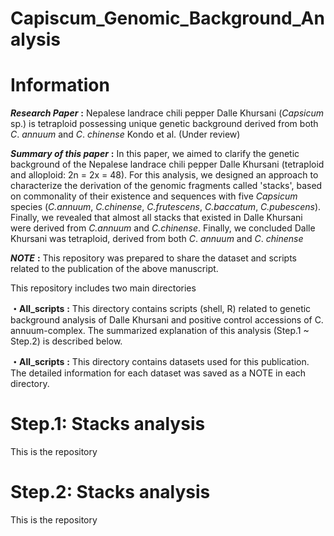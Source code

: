 # Capiscum_Genomic_Background_Analysis
# Information

***Research Paper*** **:** Nepalese landrace chili pepper Dalle Khursani (*Capsicum* sp.) is tetraploid possessing unique genetic background derived from both *C*. *annuum* and *C*. *chinense*
                      Kondo et al. (Under review) 

***Summary of this paper*** **:** In this paper, we aimed to clarify the genetic background of the Nepalese landrace chili pepper Dalle Khursani (tetraploid and alloploid: 2n = 2x = 48). For this analysis, we designed an approach to characterize the derivation of the genomic fragments called 'stacks', based on commonality of their existence and sequences with five *Capsicum* species (*C.annuum*, *C.chinense*, *C.frutescens*, *C.baccatum*, *C.pubescens*). Finally, we revealed that almost all stacks that existed in Dalle Khursani were derived from *C.annuum* and *C.chinense*. Finally, we concluded Dalle Khursani was tetraploid, derived from both *C*. *annuum* and *C*. *chinense*

***NOTE*** **:** This repository was prepared to share the dataset and scripts related to the publication of the above manuscript. 

 This repository includes two main directories

**・All_scripts** **:** This directory contains scripts (shell, R) related to genetic background analysis of Dalle Khursani and positive control accessions of C. annuum-complex. The summarized explanation of this analysis (Step.1 ~ Step.2) is described below.

**・All_scripts** **:** This directory contains datasets used for this publication. The detailed information for each dataset was saved as a NOTE in each directory.

# Step.1: Stacks analysis
This is the repository 

# Step.2: Stacks analysis
This is the repository 

